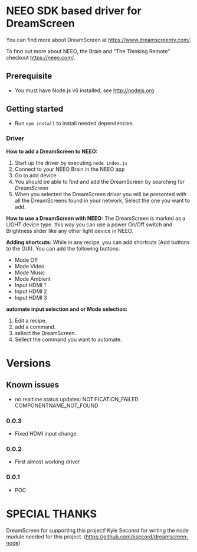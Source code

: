 # NEEO SDK based driver for DreamScreen

You can find more about DreamScreen at https://www.dreamscreentv.com/.

To find out more about NEEO, the Brain and "The Thinking Remote" checkout https://neeo.com/.

## Prerequisite

* You must have Node.js v6 installed, see http://nodejs.org

## Getting started

* Run `npm install` to install needed dependencies.

### Driver

__How to add a DreamScreen to NEEO:__
1. Start up the driver by executing `node index.js`
2. Connect to your NEEO Brain in the NEEO app
3. Go to add device
4. You should be able to find and add the DreamScreen by searching for _DreamScreen_
5. When you selected the DreamScreen driver you will be presented with all the DreamScreens found in your network, Select the one you want to add.

__How to use a DreamScreen with NEEO:__
The DreamScreen is marked as a LIGHT device type. this way you can use a power On/Off switch and Brightness slider like any other light device in NEEO.

__Adding shortcuts:__
While in any recipe, you can add shortcuts (Add buttons to the GUI).
You can add the following buttons:
- Mode Off
- Mode Video
- Mode Music
- Mode Ambient
- Input HDMI 1
- Input HDMI 2
- Input HDMI 3

__automate input selection and or Mode selection:__
1. Edit a recipe.
2. add a command.
3. sellect the DreamScreen.
4. Sellect the command you want to automate.


# Versions

## Known issues
- no realtime status updates:
  NOTIFICATION_FAILED COMPONENTNAME_NOT_FOUND

### 0.0.3
- Fixed HDMI input change.

### 0.0.2
- First almost working driver

### 0.0.1
- POC


# SPECIAL THANKS
DreamScreen for supporting this project!
Kyle Seconrd for writing the node mudule needed for this project. (https://github.com/ksecord/dreamscreen-node)